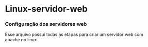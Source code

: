 # Linux-servidor-web
<h3>Configuração dos servidores web</h3>
<p>Esse arquivo possui todas as etapas para criar um servidor web com apache no linux</p>
